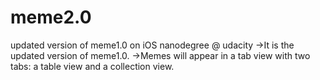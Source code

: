 # meme2.0
updated version of meme1.0 on iOS nanodegree @ udacity
->It is the updated version of meme1.0.
->Memes will appear in a tab view with two tabs: a table view and a collection view.

